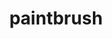 ---
layout: objects
title: paintbrush
emoji: paintbrush
permalink: 🖌.html
image: assets/img/3moji/paintbrush.png
---
